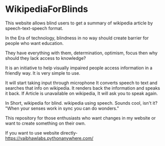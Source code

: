 # WikipediaForBlinds
This website allows blind users to get a summary of wikipedia article by speech-text-speech format.

In the Era of technology, blindness in no way should create barrier for people who want education. 

They have everything with them, determination, optimism, focus then why should they lack access to knowledge?

It is an initiative to help visually impaired people access information in a friendly way. It is very simple to use. 

It will start taking input through microphone It converts speech to text and searches that info on wikipedia. 
It renders back the information and speaks it back. If Article is unavailable on wikipedia, It will ask you to speak again.

In Short, wikipedia for blind. wikipedia using speech. Sounds cool, isn't it? 
"When your senses work in sync you can do wonders."

This repository for those enthusiasts who want changes in my website or want to create something on their own.

If you want to use website directly- https://vaibhawlabs.pythonanywhere.com/

